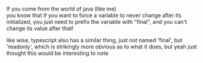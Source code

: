 If you come from the world of java (like me)  
you know that if you want to force a variable to never change after its initialized, you just need to prefix the variable with "final", and you can't change its value after that!

like wise, typescript also has a similar thing, just not named 'final', but 'readonly', which is strikingly more obvious as to what it does, but yeah just thought this would be interesting to note